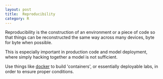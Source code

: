 ```yaml
---
layout: post
title:  Reproducibility
category: R
---
```


Reproducibility is the construction of an environment or a piece of code so that things can be reconstructed the same way across many devices, byte for byte when possible.

This is especially important in production code and model deployment, where simply hacking together a model is not sufficient.

Use things like [docker](https://www.docker.com/) to build 'containers', or essentially deployable labs, in order to ensure proper conditions.

